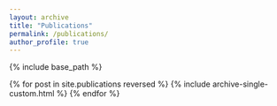 ```yaml
---
layout: archive
title: "Publications"
permalink: /publications/
author_profile: true
---
```


{% include base_path %}

{% for post in site.publications reversed %}
  {% include archive-single-custom.html %}
{% endfor %}

